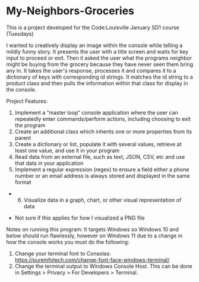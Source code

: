 # My-Neighbors-Groceries
This is a project developed for the Code:Louisville January SD1 course (Tuesdays)

I wanted to creatively display an image within the console while telling a mildly funny story. It presents the user with a title screen and waits for key input to proceed or exit. Then it asked the user what the programs neighbor might be buying from the grocery because they have never seen them bring any in. It takes the user's response, processes it and compares it to a dictionary of keys with corresponding id strings. It matches the id string to a product class and then pulls the information within that class for display in the console.

Project Features:

1. Implement a “master loop” console application where the user can repeatedly enter commands/perform actions, including choosing to exit the program
2. Create an additional class which inherits one or more properties from its parent
3. Create a dictionary or list, populate it with several values, retrieve at least one value, and use it in your program
4. Read data from an external file, such as text, JSON, CSV, etc and use that data in your application
5. Implement a regular expression (regex) to ensure a field either a phone number or an email address is always stored and displayed in the same format
* 6. Visualize data in a graph, chart, or other visual representation of data

* Not sure if this applies for how I visualized a PNG file

Notes on running this program:
It targets Windows so Windows 10 and below should run flawlessly, however on Windows 11 due to a change in how the console works you must do the following:
1. Change your terminal font to Consolas:
https://pureinfotech.com/change-font-face-windows-terminal/
2. Change the terminal output to Windows Console Host. This can be done in Settings > Privacy > For Developers > Terminal.
